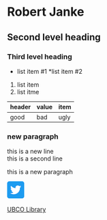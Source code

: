 # Robert Janke

## Second level heading

### Third level heading

* list item #1
*list item #2
1. list item
2. list itme

| header | value | item |
| ------ | ----- | ---- |
| good | bad | ugly

### new paragraph
this is a new line  
this is a second line

this is a new paragraph

![image description](https://raw.githubusercontent.com/vdunbar/ds-introduction/main/images/twitter.png)

[UBCO Library](https://library.ok.ubc.ca
  )
